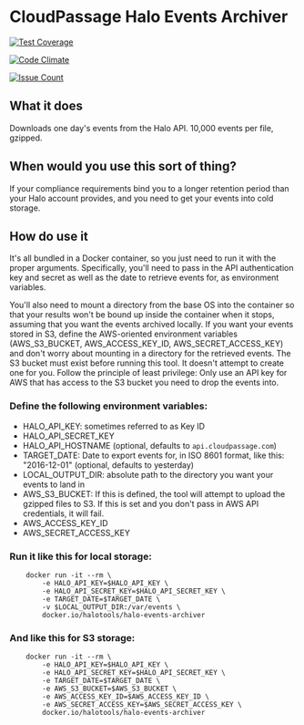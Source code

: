 # CloudPassage Halo Events Archiver


[![Test Coverage](https://codeclimate.com/github/cloudpassage/halo-events-archiver/badges/coverage.svg)](https://codeclimate.com/github/cloudpassage/halo-events-archiver/coverage)

[![Code Climate](https://codeclimate.com/github/cloudpassage/halo-events-archiver/badges/gpa.svg)](https://codeclimate.com/github/cloudpassage/halo-events-archiver)

[![Issue Count](https://codeclimate.com/github/cloudpassage/halo-events-archiver/badges/issue_count.svg)](https://codeclimate.com/github/cloudpassage/halo-events-archiver)

## What it does


Downloads one day's events from the Halo API.  10,000 events per file, gzipped.

## When would you use this sort of thing?


If your compliance requirements bind you to a longer retention period than your
Halo account provides, and you need to get your events into cold storage.

## How do use it

It's all bundled in a Docker container, so you just need to run it with the
proper arguments.  Specifically, you'll need to pass in the API authentication
key and secret as well as the date to retrieve events for, as environment
variables.

You'll also need to mount a directory from the base OS into the
container so that your results won't be bound up inside the container when it
stops, assuming that you want the events archived locally.  If you want your
events stored in S3, define the AWS-oriented environment variables
(AWS_S3_BUCKET, AWS_ACCESS_KEY_ID, AWS_SECRET_ACCESS_KEY) and don't worry about
mounting in a directory for the retrieved events.  The S3 bucket must exist
before running this tool.  It doesn't attempt to create one for you.  Follow the
principle of least privilege: Only use an API key for AWS that has access to the
S3 bucket you need to drop the events into.

### Define the following environment variables:

* HALO_API_KEY: sometimes referred to as Key ID
* HALO_API_SECRET_KEY
* HALO_API_HOSTNAME (optional, defaults to `api.cloudpassage.com`)
* TARGET_DATE: Date to export events for, in ISO 8601 format, like this:
"2016-12-01" (optional, defaults to yesterday)
* LOCAL_OUTPUT_DIR: absolute path to the directory you want your events to land
in
* AWS_S3_BUCKET: If this is defined, the tool will attempt to upload the
gzipped files to S3.  If this is set and you don't pass in AWS API credentials,
it will fail.
* AWS_ACCESS_KEY_ID
* AWS_SECRET_ACCESS_KEY

### Run it like this for local storage:


        docker run -it --rm \
            -e HALO_API_KEY=$HALO_API_KEY \
            -e HALO_API_SECRET_KEY=$HALO_API_SECRET_KEY \
            -e TARGET_DATE=$TARGET_DATE \
            -v $LOCAL_OUTPUT_DIR:/var/events \
            docker.io/halotools/halo-events-archiver


### And like this for S3 storage:



        docker run -it --rm \
            -e HALO_API_KEY=$HALO_API_KEY \
            -e HALO_API_SECRET_KEY=$HALO_API_SECRET_KEY \
            -e TARGET_DATE=$TARGET_DATE \
            -e AWS_S3_BUCKET=$AWS_S3_BUCKET \
            -e AWS_ACCESS_KEY_ID=$AWS_ACCESS_KEY_ID \
            -e AWS_SECRET_ACCESS_KEY=$AWS_SECRET_ACCESS_KEY \
            docker.io/halotools/halo-events-archiver


<!---
#CPTAGS:community-supported automation archive
#TBICON:images/python_icon.png
-->
